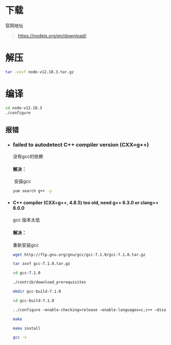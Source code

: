 # 下载 

官网地址

> https://nodejs.org/en/download/

# 解压

```bash
tar -xzvf node-v12.18.3.tar.gz
```

# 编译

```bash
cd node-v12.18.3
./configure
```

## 报错

- ### failed to autodetect C++ compiler version (CXX=g++)

    没有gcc的依赖

    #### 解决：

    ​	安装gcc

    ```bash
    yum search g++ -y
    ```

- ####  C++ compiler (CXX=g++, 4.8.5) too old, need g++ 6.3.0 or clang++ 8.0.0

    gcc 版本太低

    #### 解决：

    重新安装gcc

    ```bash
    wget http://ftp.gnu.org/gnu/gcc/gcc-7.1.0/gcc-7.1.0.tar.gz
    
    tar zxvf gcc-7.1.0.tar.gz
    
    cd gcc-7.1.0
    
    ./contrib/download_prerequisites 
    
    mkdir gcc-build-7.1.0
    
    cd gcc-build-7.1.0
    
    ../configure –enable-checking=release –enable-languages=c,c++ –disable-multilib
    
    make
    
    make install
    
    gcc -v
    ```

    